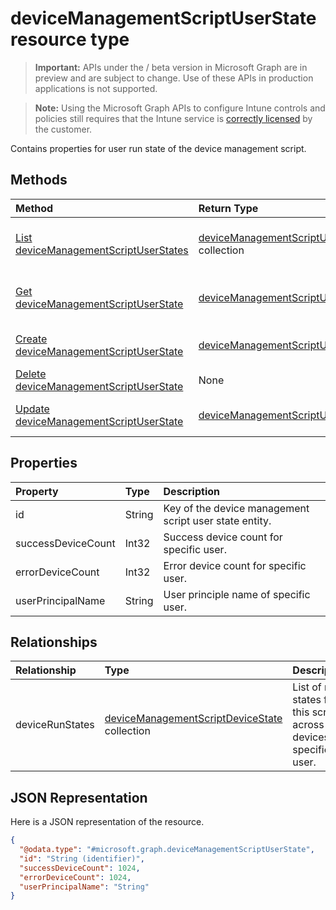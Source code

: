 ﻿# deviceManagementScriptUserState resource type

> **Important:** APIs under the / beta version in Microsoft Graph are in preview and are subject to change. Use of these APIs in production applications is not supported.

> **Note:** Using the Microsoft Graph APIs to configure Intune controls and policies still requires that the Intune service is [correctly licensed](https://go.microsoft.com/fwlink/?linkid=839381) by the customer.

Contains properties for user run state of the device management script.
## Methods
|Method|Return Type|Description|
|:---|:---|:---|
|[List deviceManagementScriptUserStates](../api/intune_devices_devicemanagementscriptuserstate_list.md)|[deviceManagementScriptUserState](../resources/intune_devices_devicemanagementscriptuserstate.md) collection|List properties and relationships of the [deviceManagementScriptUserState](../resources/intune_devices_devicemanagementscriptuserstate.md) objects.|
|[Get deviceManagementScriptUserState](../api/intune_devices_devicemanagementscriptuserstate_get.md)|[deviceManagementScriptUserState](../resources/intune_devices_devicemanagementscriptuserstate.md)|Read properties and relationships of the [deviceManagementScriptUserState](../resources/intune_devices_devicemanagementscriptuserstate.md) object.|
|[Create deviceManagementScriptUserState](../api/intune_devices_devicemanagementscriptuserstate_create.md)|[deviceManagementScriptUserState](../resources/intune_devices_devicemanagementscriptuserstate.md)|Create a new [deviceManagementScriptUserState](../resources/intune_devices_devicemanagementscriptuserstate.md) object.|
|[Delete deviceManagementScriptUserState](../api/intune_devices_devicemanagementscriptuserstate_delete.md)|None|Deletes a [deviceManagementScriptUserState](../resources/intune_devices_devicemanagementscriptuserstate.md).|
|[Update deviceManagementScriptUserState](../api/intune_devices_devicemanagementscriptuserstate_update.md)|[deviceManagementScriptUserState](../resources/intune_devices_devicemanagementscriptuserstate.md)|Update the properties of a [deviceManagementScriptUserState](../resources/intune_devices_devicemanagementscriptuserstate.md) object.|

## Properties
|Property|Type|Description|
|:---|:---|:---|
|id|String|Key of the device management script user state entity.|
|successDeviceCount|Int32|Success device count for specific user.|
|errorDeviceCount|Int32|Error device count for specific user.|
|userPrincipalName|String|User principle name of specific user.|

## Relationships
|Relationship|Type|Description|
|:---|:---|:---|
|deviceRunStates|[deviceManagementScriptDeviceState](../resources/intune_shared_devicemanagementscriptdevicestate.md) collection|List of run states for this script across all devices of specific user.|

## JSON Representation
Here is a JSON representation of the resource.
<!-- {
  "blockType": "resource",
  "keyProperty": "id",
  "@odata.type": "microsoft.graph.deviceManagementScriptUserState"
}
-->
``` json
{
  "@odata.type": "#microsoft.graph.deviceManagementScriptUserState",
  "id": "String (identifier)",
  "successDeviceCount": 1024,
  "errorDeviceCount": 1024,
  "userPrincipalName": "String"
}
```



